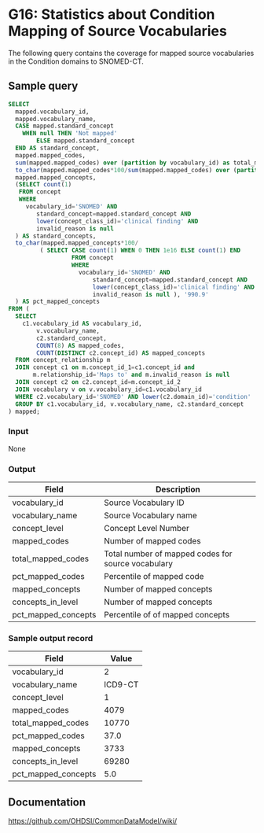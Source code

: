 # G16: Statistics about Condition Mapping of Source Vocabularies

The following query contains the coverage for mapped source vocabularies in the Condition domains to SNOMED-CT.

## Sample query
```sql
SELECT
  mapped.vocabulary_id,
  mapped.vocabulary_name,
  CASE mapped.standard_concept
    WHEN null THEN 'Not mapped'
        ELSE mapped.standard_concept
  END AS standard_concept,
  mapped.mapped_codes,
  sum(mapped.mapped_codes) over (partition by vocabulary_id) as total_mapped_codes,
  to_char(mapped.mapped_codes*100/sum(mapped.mapped_codes) over (partition by vocabulary_id), '990.9') AS pct_mapped_codes,
  mapped.mapped_concepts,
  (SELECT count(1)
   FROM concept
   WHERE
     vocabulary_id='SNOMED' AND
        standard_concept=mapped.standard_concept AND
        lower(concept_class_id)='clinical finding' AND
        invalid_reason is null
  ) AS standard_concepts,
  to_char(mapped.mapped_concepts*100/
         ( SELECT CASE count(1) WHEN 0 THEN 1e16 ELSE count(1) END
                  FROM concept
                  WHERE
                    vocabulary_id='SNOMED' AND
                        standard_concept=mapped.standard_concept AND
                        lower(concept_class_id)='clinical finding' AND
                        invalid_reason is null ), '990.9'
  ) AS pct_mapped_concepts
FROM (
  SELECT
    c1.vocabulary_id AS vocabulary_id,
        v.vocabulary_name,
        c2.standard_concept,
        COUNT(8) AS mapped_codes,
        COUNT(DISTINCT c2.concept_id) AS mapped_concepts
  FROM concept_relationship m
  JOIN concept c1 on m.concept_id_1=c1.concept_id and
       m.relationship_id='Maps to' and m.invalid_reason is null
  JOIN concept c2 on c2.concept_id=m.concept_id_2
  JOIN vocabulary v on v.vocabulary_id=c1.vocabulary_id
  WHERE c2.vocabulary_id='SNOMED' AND lower(c2.domain_id)='condition'
  GROUP BY c1.vocabulary_id, v.vocabulary_name, c2.standard_concept
) mapped;
```

### Input

None

### Output

|  Field |  Description |
| --- | --- |
|  vocabulary_id |  Source Vocabulary ID |
|  vocabulary_name |  Source Vocabulary name |
|  concept_level |  Concept Level Number |
|  mapped_codes |  Number of mapped codes |
|  total_mapped_codes |  Total number of mapped codes for source vocabulary |
|  pct_mapped_codes |  Percentile of mapped code  |
|  mapped_concepts |  Number of mapped concepts  |
|  concepts_in_level |  Number of mapped concepts  |
|  pct_mapped_concepts |  Percentile of of mapped concepts |

### Sample output record

| Field |  Value |
| --- | --- |
|  vocabulary_id |  2 |
|  vocabulary_name |  ICD9-CT |
|  concept_level |  1 |
|  mapped_codes |  4079 |
|  total_mapped_codes |  10770 |
|  pct_mapped_codes |  37.0 |
|  mapped_concepts |  3733 |
|  concepts_in_level |  69280 |
|  pct_mapped_concepts |  5.0 |

## Documentation
https://github.com/OHDSI/CommonDataModel/wiki/
